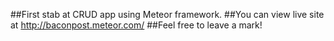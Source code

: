 ##First stab at CRUD app using Meteor framework.
##You can view live site at http://baconpost.meteor.com/
##Feel free to leave a mark!